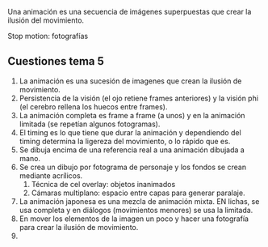 Una animación es una secuencia de imágenes superpuestas que crear la ilusión del movimiento.

Stop motion: fotografías


## Cuestiones tema 5

1. La animación es una sucesión de imagenes que crean la ilusión de movimiento. 
2. Persistencia de la visión (el ojo retiene frames anteriores) y la visión phi (el cerebro rellena los huecos entre frames).
3. La animación completa es frame a frame (a unos) y en la animación limitada (se repetían algunos fotogramas). 
4. El timing es lo que tiene que durar la animación y dependiendo del timing determina la ligereza del movimiento, o lo rápido que es. 
5. Se dibuja encima de una referencia real a una animación dibujada a mano. 
6. Se crea un dibujo por fotograma de personaje y los fondos se crean mediante acrílicos. 
	1. Técnica de cel overlay: objetos inanimados
	2. Cámaras multiplano: espacio entre capas para generar paralaje. 
7. La animación japonesa es una mezcla de animación mixta. EN lichas, se usa completa y en diálogos (movimientos menores) se usa la limitada. 
8. En mover los elementos de la imagen un poco y hacer una fotografía para crear la ilusión de movimiento. 
9. 